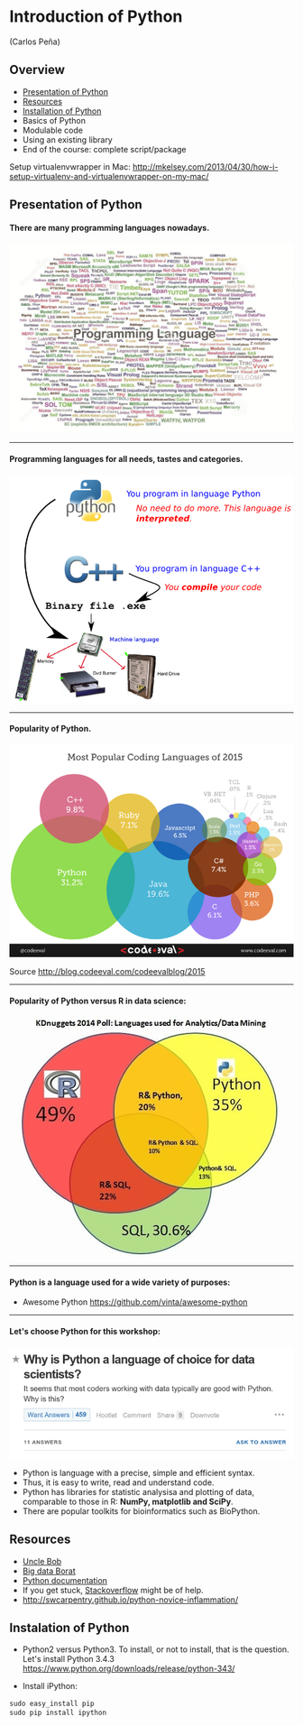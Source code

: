 # Introduction of Python

(Carlos Peña)

## Overview
* [Presentation of Python](#presentation-of-python)
* [Resources](#resources)
* [Installation of Python](#installation-of-python)
* Basics of Python
* Modulable code
* Using an existing library
* End of the course: complete script/package


Setup virtualenvwrapper in Mac:
    http://mkelsey.com/2013/04/30/how-i-setup-virtualenv-and-virtualenvwrapper-on-my-mac/
    

## Presentation of Python
#### There are many programming languages nowadays.

   ![Too many indeed](img/programming_languages.png)

---
#### Programming languages for all needs, tastes and categories.

   ![Compiled versus interpreted languages](img/compiled_vs_interpreted.png)

---
#### Popularity of Python.

![Python wins](img/popularity_python1.png)
    
Source <http://blog.codeeval.com/codeevalblog/2015>

---
#### Popularity of Python versus R in data science:

![Programming languages for data science](img/popularity_python2.png)
    
---
#### Python is a language used for a wide variety of purposes:

* Awesome Python <https://github.com/vinta/awesome-python>

---
#### Let's choose Python for this workshop:

![Quora](img/choose_python1.png)
    
* Python is language with a precise, simple and efficient syntax.
* Thus, it is easy to write, read and understand code.
* Python has libraries for statistic analysisa and plotting of data,
  comparable to those in R:  **NumPy, matplotlib and SciPy**.
* There are popular toolkits for bioinformatics such as BioPython.

## Resources
* [Uncle Bob](https://www.youtube.com/watch?v=Ai2nZIobM3o)
* [Big data Borat](https://twitter.com/bigdataborat/status/355511037124030466)
* [Python documentation](https://www.python.org/doc/)
* If you get stuck, [Stackoverflow](http://stackoverflow.com/) might be of help.
* <http://swcarpentry.github.io/python-novice-inflammation/>

## Instalation of Python
* Python2 versus Python3. To install, or not to install, that is the question. 
  Let's install Python 3.4.3 <https://www.python.org/downloads/release/python-343/>
  
* Install iPython:

```shell
sudo easy_install pip
sudo pip install ipython
```
